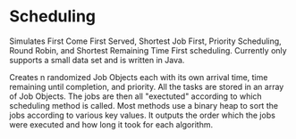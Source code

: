 # Scheduling
Simulates First Come First Served, Shortest Job First, Priority Scheduling, Round Robin, and Shortest Remaining Time First scheduling.
Currently only supports a small data set and is written in Java.

Creates n randomized Job Objects each with its own arrival time, time remaining until completion, and priority.
All the tasks are stored in an array of Job Objects.
The jobs are then all "exectuted" according to which scheduling method is called.
Most methods use a binary heap to sort the jobs according to various key values.
It outputs the order which the jobs were executed and how long it took for each algorithm.
